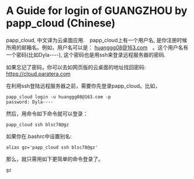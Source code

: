 # A Guide for login of GUANGZHOU by papp_cloud (Chinese)

papp_cloud, 中文译为云桌面应用.　papp_cloud上有一个用户名, 是你注册时候所用的邮箱名。例如，用户名可以是： huanggg08@163.com　。这个用户名有一个密码(比如Dyla----), 这个密码也是用ssh来登录远程服务器的密码.


如果忘记了密码，你可以去如网页版的云桌面的地址找回密码: https://cloud.paratera.com



在利用ssh登陆远程服务器之前，需要你先登录papp_cloud。比如，

```shell
papp_cloud login -u huanggg08@163.com -p
password: Dyla----
```
然后，用命令如下命令就可以登录：

```shell
papp_cloud ssh blsc78@gz
```
如果你在.bashrc中设置别名:

```shell
alias gz='papp_cloud ssh blsc78@gz'
```
那么，就只需用如下更简单的命令登录了。
```shell
gz
```